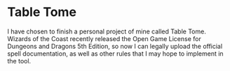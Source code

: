 Table Tome
===

I have chosen to finish a personal project of mine called Table Tome. Wizards of the Coast recently released the Open Game License for Dungeons and Dragons 5th Edition, so now I can legally upload the official spell documentation, as well as other rules that I may hope to implement in the tool.
